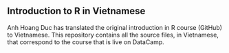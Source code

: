## Introduction to R in Vietnamese

Anh Hoang Duc has translated the original introduction in R course (GitHub) to Vietnamese. This repository contains all the source files, in Vietnamese, that correspond to the course that is live on DataCamp.
